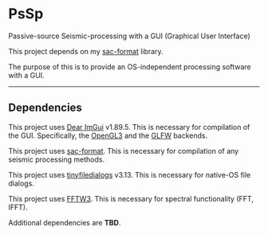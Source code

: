 # PsSp
Passive-source Seismic-processing with a GUI (Graphical User Interface)

This project depends on my [sac-format](https://github.com/arbCoding/seismic) library.

The purpose of this is to provide an OS-independent processing software with a GUI.

---

## Dependencies

This project uses [Dear ImGui](https://github.com/ocornut/imgui/tree/v1.89.5) v1.89.5. This is necessary for compilation of the GUI. Specifically, the [OpenGL3](https://www.opengl.org/) and the [GLFW](https://www.glfw.org/) backends.

This project uses [sac-format](https://github.com/arbCoding/sac-format). This is necessary for compilation of any seismic processing methods.

This project uses [tinyfiledialogs](https://sourceforge.net/projects/tinyfiledialogs/) v3.13. This is necessary for native-OS file dialogs.

This project uses [FFTW3](https://www.fftw.org/). This is necessary for spectral functionality (FFT, IFFT).

Additional dependencies are **TBD**.
